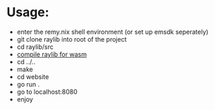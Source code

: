 # Usage: 
- enter the remy.nix shell environment (or set up emsdk seperately)
- git clone raylib into root of the project
- cd raylib/src
- [compile raylib for wasm](https://github.com/raysan5/raylib/wiki/Working-for-Web-(HTML5)#2-compile-raylib-library)
- cd ../..
- make
- cd website
- go run .
- go to localhost:8080
- enjoy
